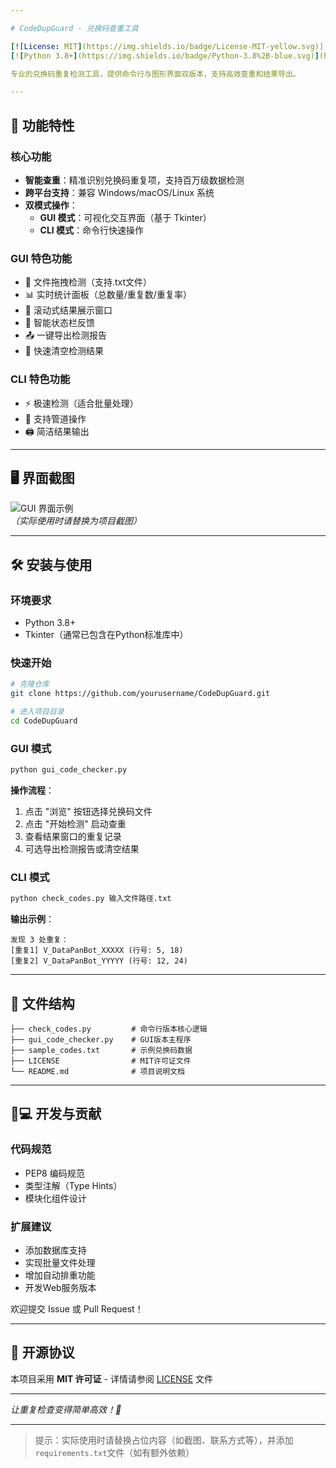 ```yaml
---

# CodeDupGuard - 兑换码查重工具

[![License: MIT](https://img.shields.io/badge/License-MIT-yellow.svg)](https://opensource.org/licenses/MIT)
[![Python 3.8+](https://img.shields.io/badge/Python-3.8%2B-blue.svg)](https://www.python.org/)

专业的兑换码重复检测工具，提供命令行与图形界面双版本，支持高效查重和结果导出。

---
```


## 📌 功能特性

### 核心功能
- **智能查重**：精准识别兑换码重复项，支持百万级数据检测
- **跨平台支持**：兼容 Windows/macOS/Linux 系统
- **双模式操作**：
  - **GUI 模式**：可视化交互界面（基于 Tkinter）
  - **CLI 模式**：命令行快速操作

### GUI 特色功能
- 📁 文件拖拽检测（支持.txt文件）
- 📊 实时统计面板（总数量/重复数/重复率）
- 📜 滚动式结果展示窗口
- 🚦 智能状态栏反馈
- 📤 一键导出检测报告
- 🧹 快速清空检测结果

### CLI 特色功能
- ⚡️ 极速检测（适合批量处理）
- 📂 支持管道操作
- 🖨️ 简洁结果输出

---

## 🖥️ 界面截图
![GUI 界面示例](https://via.placeholder.com/800x500.png?text=GUI+Preview+Here)  
*（实际使用时请替换为项目截图）*

---

## 🛠️ 安装与使用

### 环境要求
- Python 3.8+
- Tkinter（通常已包含在Python标准库中）

### 快速开始
```bash
# 克隆仓库
git clone https://github.com/yourusername/CodeDupGuard.git

# 进入项目目录
cd CodeDupGuard
```

### GUI 模式
```bash
python gui_code_checker.py
```
**操作流程**：  
1. 点击 "浏览" 按钮选择兑换码文件
2. 点击 "开始检测" 启动查重
3. 查看结果窗口的重复记录
4. 可选导出检测报告或清空结果

### CLI 模式
```bash
python check_codes.py 输入文件路径.txt
```
**输出示例**：
```
发现 3 处重复：
[重复1] V_DataPanBot_XXXXX (行号: 5, 18)
[重复2] V_DataPanBot_YYYYY (行号: 12, 24)
```

---

## 📂 文件结构
```
├── check_codes.py         # 命令行版本核心逻辑
├── gui_code_checker.py    # GUI版本主程序
├── sample_codes.txt       # 示例兑换码数据
├── LICENSE                # MIT许可证文件
└── README.md              # 项目说明文档
```

---

## 🧑💻 开发与贡献

### 代码规范
- PEP8 编码规范
- 类型注解（Type Hints）
- 模块化组件设计

### 扩展建议
- 添加数据库支持
- 实现批量文件处理
- 增加自动排重功能
- 开发Web服务版本

欢迎提交 Issue 或 Pull Request！

---

## 📜 开源协议

本项目采用 **MIT 许可证** - 详情请参阅 [LICENSE](LICENSE) 文件

---


*让重复检查变得简单高效！🚀*  

---

> 提示：实际使用时请替换占位内容（如截图、联系方式等），并添加`requirements.txt`文件（如有额外依赖）
